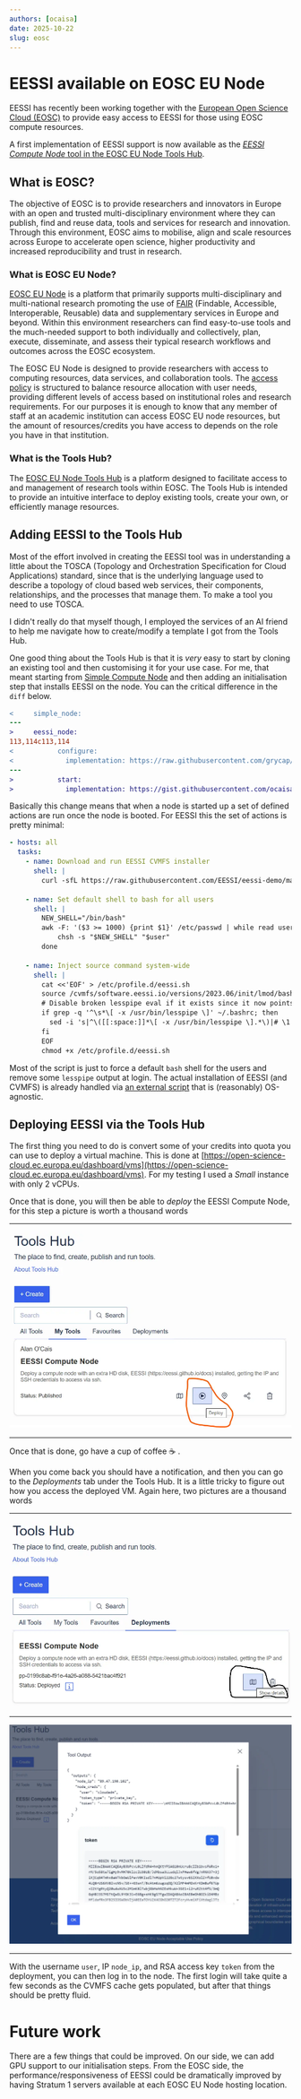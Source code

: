 ```yaml
---
authors: [ocaisa]
date: 2025-10-22
slug: eosc
---
```


# EESSI available on EOSC EU Node

EESSI has recently been working together with the [European Open Science Cloud (EOSC)](https://research-and-innovation.ec.europa.eu/strategy/strategy-2020-2024/our-digital-future/open-science/european-open-science-cloud-eosc_en) to provide easy access to EESSI for those using EOSC compute resources.

A first implementation of EESSI support is now available as the [_EESSI Compute Node_ tool in the EOSC EU Node Tools Hub](https://open-science-cloud.ec.europa.eu/dashboard/tools-hub/tool-view?eo=MjEuMTExNjcvTnp2azVM).

<!-- more -->

## What is EOSC?

The objective of EOSC is to provide researchers and innovators in Europe with an open and trusted multi-disciplinary environment where they can publish, find and reuse data, tools and services for research and innovation. Through this environment, EOSC aims to mobilise, align and scale resources across Europe to accelerate open science, higher productivity and increased reproducibility and trust in research.

### What is EOSC EU Node?

[EOSC EU Node](https://open-science-cloud.ec.europa.eu/) is a platform that primarily supports multi-disciplinary and multi-national research promoting the use of [FAIR](https://www.nature.com/articles/sdata201618) (Findable, Accessible, Interoperable, Reusable) data and supplementary services in Europe and beyond. Within this environment researchers can find easy-to-use tools and the much-needed support to both individually and collectively, plan, execute, disseminate, and assess their typical research workflows and outcomes across the EOSC ecosystem.

The EOSC EU Node is designed to provide researchers with access to computing resources, data services, and collaboration tools. The [access policy](https://open-science-cloud.ec.europa.eu/about/access-policy) is structured to balance resource allocation with user needs, providing different levels of access based on institutional roles and research requirements.  For our purposes it is enough to know that any member of staff at an academic institution can access EOSC EU node resources, but the amount of resources/credits you have access to depends on the role you have in that institution.

### What is the Tools Hub?

The [EOSC EU Node Tools Hub](https://open-science-cloud.ec.europa.eu/dashboard/tools-hub) is a platform designed to facilitate access to and management of research tools within EOSC. The Tools Hub is intended to provide an intuitive interface to deploy existing tools, create your own, or efficiently manage resources.

## Adding EESSI to the Tools Hub

Most of the effort involved in creating the EESSI tool was in understanding a little about the TOSCA (Topology and Orchestration Specification for Cloud Applications) standard, since that is the underlying language used to describe a topology of cloud based web services, their components, relationships, and the processes that manage them. To make a tool you need to use TOSCA.

I didn't really do that myself though, I employed the services of an AI friend to help me navigate how to create/modify a template I got from the Tools Hub.

One good thing about the Tools Hub is that it is _very_ easy to start by cloning an existing tool and then customising it for your use case. For me, that meant starting from [Simple Compute Node](https://open-science-cloud.ec.europa.eu/dashboard/tools-hub/tool-view?eo=MjEuMTExNjcvNDVGeWEy) and then adding an initialisation step that installs EESSI on the node. You can the critical difference in the `diff` below.

```diff
<     simple_node:
---
>     eessi_node:
113,114c113,114
<           configure:
<             implementation: https://raw.githubusercontent.com/grycap/tosca/main/artifacts/dummy.yml
---
>           start:
>             implementation: https://gist.githubusercontent.com/ocaisa/8a2a99173888283ad601b28afb977631/raw/3ccc8076672cb6eb39af610b687f40bc4b08cfaf/eessi_eosc.yml
```

Basically this change means that when a node is started up a set of defined actions are run once the node is booted. For EESSI this the set of actions is pretty minimal:
```yaml
- hosts: all
  tasks:
    - name: Download and run EESSI CVMFS installer
      shell: |
        curl -sfL https://raw.githubusercontent.com/EESSI/eessi-demo/main/scripts/install_cvmfs_eessi.sh | bash

    - name: Set default shell to bash for all users
      shell: |
        NEW_SHELL="/bin/bash"
        awk -F: '($3 >= 1000) {print $1}' /etc/passwd | while read user; do
            chsh -s "$NEW_SHELL" "$user"
        done

    - name: Inject source command system-wide
      shell: |
        cat <<'EOF' > /etc/profile.d/eessi.sh
        source /cvmfs/software.eessi.io/versions/2023.06/init/lmod/bash
        # Disable broken lesspipe eval if it exists since it now points to the EESSI lesspipe
        if grep -q '^\s*\[ -x /usr/bin/lesspipe \]' ~/.bashrc; then
          sed -i 's|^\([[:space:]]*\[ -x /usr/bin/lesspipe \].*\)|# \1|' ~/.bashrc
        fi
        EOF
        chmod +x /etc/profile.d/eessi.sh
```
Most of the script is just to force a default `bash` shell for the users and remove some `lesspipe` output at login. The actual installation of EESSI (and CVMFS) is already handled via [an external script](https://github.com/EESSI/eessi-demo/blob/main/scripts/install_cvmfs_eessi.sh) that is (reasonably) OS-agnostic.

## Deploying EESSI via the Tools Hub

The first thing you need to do is convert some of your credits into quota you can use to deploy a virtual machine. This is done at [https://open-science-cloud.ec.europa.eu/dashboard/vms](https://open-science-cloud.ec.europa.eu/dashboard/vms). For my testing I used a _Small_ instance with only 2 vCPUs.

Once that is done, you will then be able to _deploy_ the EESSI Compute Node, for this step a picture is worth a thousand words

---

![Deploying EESSI on the EOSC EU Node Tools Hub](EOSC_deploy.webp)

---

Once that is done, go have a cup of coffee :coffee: .

When you come back you should have a notification, and then you can go to the _Deployments_ tab under the Tools Hub. It is a little tricky to figure out how you access the deployed VM. Again here, two pictures are a thousand words

---

![Finding metadata related to your deployed VM](EOSC_vm_metadata.webp)

---

![Accessing your deployed VM with EESSI](EOSC_vm_access.webp)

---

With the username `user`, IP `node_ip`, and RSA access key `token` from the deployment, you can then log in to the node. The first login will take quite a few seconds as the CVMFS cache gets populated, but after that things should be pretty fluid.

# Future work

There are a few things that could be improved. On our side, we can add GPU support to our initialisation steps. From the EOSC side, the performance/responsiveness of EESSI could be dramatically improved by having Stratum 1 servers available at each EOSC EU Node hosting location.
